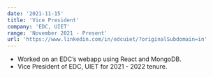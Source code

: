```yaml
---
date: '2021-11-15'
title: 'Vice President'
company: 'EDC, UIET'
range: 'November 2021 - Present'
url: 'https://www.linkedin.com/in/edcuiet/?originalSubdomain=in'
---
```


- Worked on an EDC’s webapp using React and MongoDB.
- Vice President of EDC, UIET for 2021 - 2022 tenure.